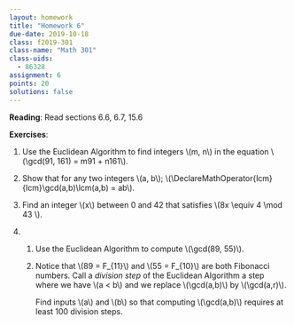 ```yaml
---
layout: homework
title: "Homework 6"
due-date: 2019-10-18
class: f2019-301
class-name: "Math 301"
class-uids: 
  - 86328
assignment: 6
points: 20
solutions: false
---
```



**Reading**: 
Read sections 6.6, 6.7, 15.6

**Exercises**:

1.  Use the Euclidean Algorithm to find integers \\(m, n\\) in the equation \\(\gcd(91, 161) = m91 + n161\\).

2.  Show that for any two integers \\(a, b\\); \\(\DeclareMathOperator{lcm}{lcm}\gcd(a,b)\lcm(a,b) = ab\\).

3.  Find an integer \\(x\\) between 0 and 42 that satisfies \\(8x \equiv 4 \mod 43 \\).

4.  
    1.  Use the Euclidean Algorithm to compute \\(\gcd(89, 55)\\).
    
    2.  Notice that \\(89 = F_{11}\\) and \\(55 = F_{10}\\) are both Fibonacci
        numbers. Call a *division step* of the Euclidean Algorithm a step where
        we have \\(a < b\\) and we replace \\(\gcd(a,b)\\) by \\(\gcd(a,r)\\).
        
        Find inputs \\(a\\) and \\(b\\) so that computing \\(\gcd(a,b)\\)
        requires at least 100 division steps.
